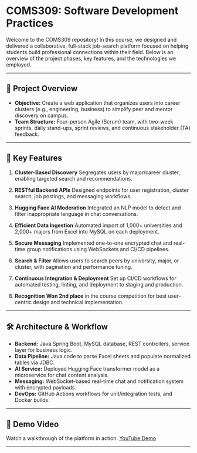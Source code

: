 # COMS309: Software Development Practices

Welcome to the COMS309 repository! In this course, we designed and delivered a collaborative, full-stack job-search platform focused on helping students build professional connections within their field. Below is an overview of the project phases, key features, and the technologies we employed.

---

## 🚀 Project Overview

* **Objective:** Create a web application that organizes users into career clusters (e.g., engineering, business) to simplify peer and mentor discovery on campus.
* **Team Structure:** Four-person Agile (Scrum) team, with two-week sprints, daily stand-ups, sprint reviews, and continuous stakeholder (TA) feedback.

---

## 🔑 Key Features

1. **Cluster-Based Discovery**
   Segregates users by major/career cluster, enabling targeted search and recommendations.

2. **RESTful Backend APIs**
   Designed endpoints for user registration, cluster search, job postings, and messaging workflows.

3. **Hugging Face AI Moderation**
   Integrated an NLP model to detect and filter inappropriate language in chat conversations.

4. **Efficient Data Ingestion**
   Automated import of 1,000+ universities and 2,000+ majors from Excel into MySQL on each deployment.

5. **Secure Messaging**
   Implemented one-to-one encrypted chat and real-time group notifications using WebSockets and CI/CD pipelines.

6. **Search & Filter**
   Allows users to search peers by university, major, or cluster, with pagination and performance tuning.

7. **Continuous Integration & Deployment**
   Set up CI/CD workflows for automated testing, linting, and deployment to staging and production.

8. **Recognition** <strong>Won 2nd place</strong> in the course competition for best user-centric design and technical implementation.

---

## 🛠 Architecture & Workflow

* **Backend:** Java Spring Boot, MySQL database, REST controllers, service layer for business logic.
* **Data Pipeline:** Java code to parse Excel sheets and populate normalized tables via JDBC.
* **AI Service:** Deployed Hugging Face transformer model as a microservice for chat content analysis.
* **Messaging:** WebSocket-based real-time chat and notification system with encrypted payloads.
* **DevOps:** GitHub Actions workflows for unit/integration tests, and Docker builds.

---

## 🎥 Demo Video

Watch a walkthrough of the platform in action: [YouTube Demo](https://youtu.be/6HS6Ora1hDE?si=uHet-HNUV5WVmsuj)

---